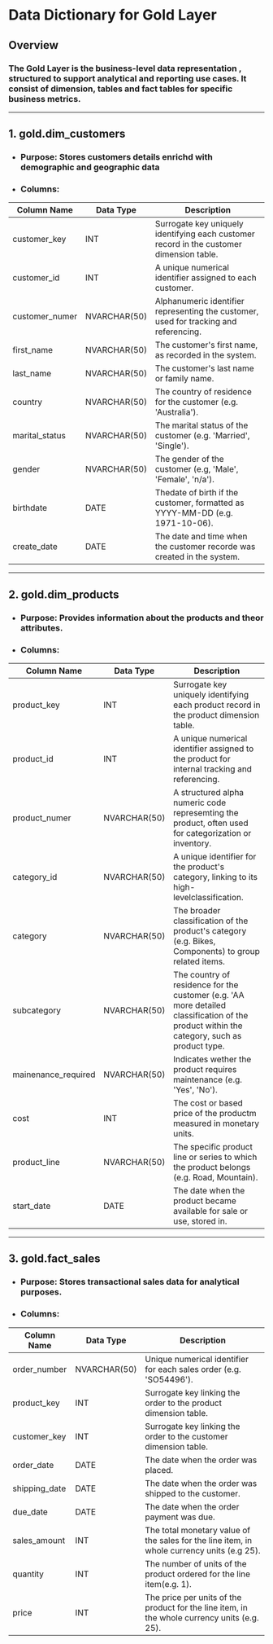 # Data Dictionary for Gold Layer
## Overview
### The Gold Layer is the business-level data representation , structured to support analytical and reporting use cases. It consist of **dimension**, **tables** and **fact tables** for specific business metrics.

---
## 1. **gold.dim_customers**
- ###  **Purpose:** Stores customers details enrichd with demographic and geographic data
- ### **Columns:**
| **Column Name** | **Data Type** | Description |
| --- | --- | --- |
| customer_key | INT | Surrogate key uniquely identifying each customer record in the customer dimension table. |
| customer_id | INT | A unique numerical identifier assigned to each customer. |
| customer_numer | NVARCHAR(50) | Alphanumeric identifier representing the customer, used for tracking and referencing. |
| first_name | NVARCHAR(50) | The customer's first name, as recorded in the system. |
| last_name | NVARCHAR(50) | The customer's last name or family name. |
| country | NVARCHAR(50) | The country of residence for the customer (e.g. 'Australia'). |
| marital_status | NVARCHAR(50) | The marital status of the customer (e.g. 'Married', 'Single'). |
| gender | NVARCHAR(50) | The gender of the customer (e.g, 'Male', 'Female', 'n/a'). |
| birthdate | DATE | Thedate of birth if the customer, formatted as YYYY-MM-DD (e.g. 1971-10-06). |
| create_date | DATE | The date and time when the customer recorde was created in the system. |

---
## 2. **gold.dim_products**
- ### **Purpose:** Provides information about the products and theor attributes.
- ### **Columns:**
| **Column Name** | **Data Type** | Description |
| --- | --- | --- |
| product_key | INT | Surrogate key uniquely identifying each product record in the product dimension table. |
| product_id | INT | A unique numerical identifier assigned to the product for internal tracking and referencing. |
| product_numer | NVARCHAR(50) | A structured alpha numeric code represemting the product, often used for categorization or inventory. |
| category_id | NVARCHAR(50) | A unique identifier for the product's category, linking to its high-levelclassification. |
| category | NVARCHAR(50) | The broader classification of the product's category (e.g. Bikes, Components) to group related items. |
| subcategory | NVARCHAR(50) | The country of residence for the customer (e.g. 'AA more detailed classification of the product within the category, such as product type. |
| mainenance_required | NVARCHAR(50) | Indicates wether the product requires maintenance (e.g. 'Yes', 'No'). |
| cost | INT | The cost or based price of the productm measured in monetary units. |
| product_line | NVARCHAR(50) | The specific product line or series to which the product belongs (e.g. Road, Mountain). |
| start_date | DATE | The date when the product became available for sale or use, stored in. |

---
## 3. **gold.fact_sales**
- ### **Purpose:** Stores transactional sales data for analytical purposes.
- ### **Columns:**
| **Column Name** | **Data Type** | Description |
| --- | --- | --- |
| order_number | NVARCHAR(50) | Unique numerical identifier for each sales order (e.g. 'SO54496'). |
| product_key | INT | Surrogate key linking the order to the product dimension table. |
| customer_key | INT | Surrogate key linking the order to the customer dimension table. |
| order_date | DATE | The date when the order was placed. |
| shipping_date | DATE | The date when the order was shipped to the customer. |
| due_date | DATE | The date when the order payment was due. |
| sales_amount | INT | The total monetary value of the sales for the line item, in whole currency units (e.g 25). |
| quantity | INT | The number of units of the product ordered for the line item(e.g. 1). |
| price | INT | The price per units of the product for the line item, in the whole currency units (e.g. 25). |
